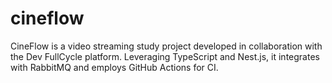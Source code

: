 # cineflow
CineFlow is a video streaming study project developed in collaboration with the Dev FullCycle platform. Leveraging TypeScript and Nest.js, it integrates with RabbitMQ and employs GitHub Actions for CI.
